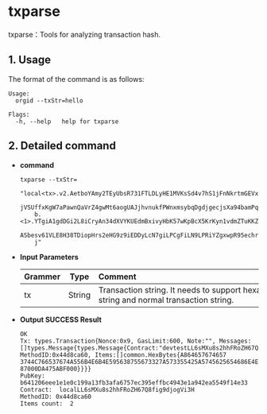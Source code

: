 # txparse

txparse：Tools for analyzing transaction hash.

## 1. Usage

The format of the command is as follows:

```
Usage:
  orgid --txStr=hello

Flags:
  -h, --help   help for txparse
```

## 2. Detailed command

- **command**

  ```
  txparse --txStr=
  	"local<tx>.v2.AetboYAmy2TEyUbsR731FTLDLyHE1MVKsSd4v7hS1jFnNkrtmGEVxVmWHR3
      jVSUffxKgW7aPawnQaVrZ4gwMt6aogUAJjhvnukfPWnxmsybqDgdjgecjsXa94bamPqgPhTTZC9Sz
      b.<1>.YTgiA1gdDGi2L8iCryAn34dXVYKUEdmBxivyHbK57wKpBcX5KrKyn1vdmZTuKKZ7PotCjcb
      ASbesv61VLE8H38TDiopHrs2eHG9z9iEDDyLcN7giLPCgFiLN9LPRiYZgxwpR95echr2bRPbijnKW
      j"
  ```

- **Input Parameters**

  | **Grammer** | **Type** | **Comment**&nbsp;&nbsp;&nbsp;&nbsp;&nbsp;&nbsp;&nbsp;&nbsp;&nbsp;&nbsp;&nbsp;&nbsp;&nbsp;&nbsp;&nbsp;&nbsp;&nbsp;&nbsp;&nbsp;&nbsp;&nbsp;&nbsp;&nbsp;&nbsp;&nbsp;&nbsp;&nbsp;&nbsp;&nbsp;&nbsp;&nbsp;&nbsp;&nbsp;&nbsp;&nbsp;&nbsp;&nbsp;&nbsp;&nbsp;&nbsp;&nbsp;&nbsp;&nbsp;&nbsp;&nbsp;&nbsp;&nbsp;&nbsp;&nbsp;&nbsp;&nbsp;&nbsp;&nbsp;&nbsp;&nbsp;&nbsp;&nbsp;&nbsp;&nbsp;&nbsp;&nbsp;&nbsp;&nbsp;&nbsp;&nbsp;&nbsp;&nbsp;&nbsp;&nbsp;&nbsp;&nbsp;&nbsp;&nbsp;&nbsp; |
  | -------- | :------: | ------------------------------------------------------------ |
  | tx       |  String  | Transaction string. It needs to support hexadecimal string and normal transaction string.                   |

- **Output SUCCESS Result**

  ```
  OK
  Tx: types.Transaction{Nonce:0x9, GasLimit:600, Note:"", Messages:[]types.Message{types.Message{Contract:"devtestLL6sMXu8s2hhFRoZH67Q8fig9djogVi3H", MethodID:0x44d8ca60, Items:[]common.HexBytes{A864657674657
  3744C766537674A556B4E6B4E595638755673327A573355425A5745625654686E4E44, 87000DA475ABF000}}}}
  PubKey:  b641206eee1e1e0c199a13fb3afa6757ec395effbc4943e1a942ea5549f14e33
  Contract:  localLL6sMXu8s2hhFRoZH67Q8fig9djogVi3H
  MethodID: 0x44d8ca60
  Items count:  2
  ```
